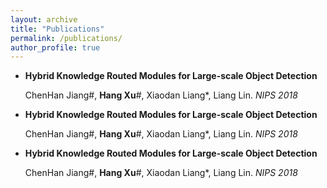 ```yaml
---
layout: archive
title: "Publications"
permalink: /publications/
author_profile: true
---
```


- **Hybrid Knowledge Routed Modules for Large-scale Object Detection**
 
  ChenHan Jiang#, **Hang Xu**#, Xiaodan Liang*, Liang Lin. *NIPS 2018*
  
- **Hybrid Knowledge Routed Modules for Large-scale Object Detection**
 
  ChenHan Jiang#, **Hang Xu**#, Xiaodan Liang*, Liang Lin. *NIPS 2018*
  
- **Hybrid Knowledge Routed Modules for Large-scale Object Detection**
 
  ChenHan Jiang#, **Hang Xu**#, Xiaodan Liang*, Liang Lin. *NIPS 2018*
 
 
<!-- {% include base_path %} -->

<!-- {% for post in site.publications reversed %} -->
<!--   {% include archive-single.html %} -->
<!-- {% endfor %} -->

